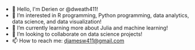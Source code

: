 - 👋 Hello, I'm Derien or @dweath411! 
- 👀 I’m interested in R programming, Python programming, data analytics, data science, and data visualization!
- 🌱 I’m currently learning more about Julia and machine learning!
- 💞️ I’m looking to collaborate on data science projects!
- 📫 How to reach me: djamesw411@gmail.com

<!---
dweath411/dweath411 is a ✨ special ✨ repository because its `README.md` (this file) appears on your GitHub profile.
You can click the Preview link to take a look at your changes.
--->
